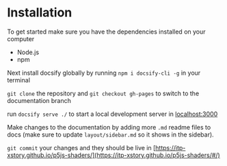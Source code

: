 # Installation

To get started make sure you have the dependencies installed on your computer
- Node.js
- npm

Next install docsify globally by running `npm i docsify-cli -g` in your terminal

`git clone` the repository and `git checkout gh-pages` to switch to the documentation branch

run `docsify serve ./` to start a local development server in [localhost:3000](localhost:3000)

Make changes to the documentation by adding more `.md` readme files to docs (make sure to update `layout/sidebar.md` so it shows in the sidebar).

`git commit` your changes and they should be live in [https://itp-xstory.github.io/p5js-shaders/](https://itp-xstory.github.io/p5js-shaders/#/)